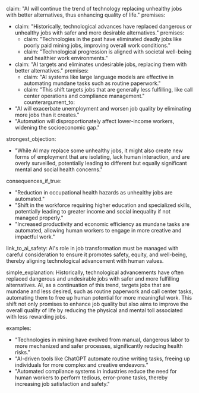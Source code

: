 claim: "AI will continue the trend of technology replacing unhealthy jobs with better alternatives, thus enhancing quality of life."
premises:
  - claim: "Historically, technological advances have replaced dangerous or unhealthy jobs with safer and more desirable alternatives."
    premises:
      - claim: "Technologies in the past have eliminated deadly jobs like poorly paid mining jobs, improving overall work conditions."
      - claim: "Technological progression is aligned with societal well-being and healthier work environments."
  - claim: "AI targets and eliminates undesirable jobs, replacing them with better alternatives."
    premises:
      - claim: "AI systems like large language models are effective in automating mundane tasks such as routine paperwork."
      - claim: "This shift targets jobs that are generally less fulfilling, like call center operations and compliance management."
counterargument_to:
  - "AI will exacerbate unemployment and worsen job quality by eliminating more jobs than it creates."
  - "Automation will disproportionately affect lower-income workers, widening the socioeconomic gap."

strongest_objection:
  - "While AI may replace some unhealthy jobs, it might also create new forms of employment that are isolating, lack human interaction, and are overly surveilled, potentially leading to different but equally significant mental and social health concerns."

consequences_if_true:
  - "Reduction in occupational health hazards as unhealthy jobs are automated."
  - "Shift in the workforce requiring higher education and specialized skills, potentially leading to greater income and social inequality if not managed properly."
  - "Increased productivity and economic efficiency as mundane tasks are automated, allowing human workers to engage in more creative and impactful work."

link_to_ai_safety:
  AI's role in job transformation must be managed with careful consideration to ensure it promotes safety, equity, and well-being, thereby aligning technological advancement with human values.

simple_explanation:
  Historically, technological advancements have often replaced dangerous and undesirable jobs with safer and more fulfilling alternatives. AI, as a continuation of this trend, targets jobs that are mundane and less desired, such as routine paperwork and call center tasks, automating them to free up human potential for more meaningful work. This shift not only promises to enhance job quality but also aims to improve the overall quality of life by reducing the physical and mental toll associated with less rewarding jobs.

examples:
  - "Technologies in mining have evolved from manual, dangerous labor to more mechanized and safer processes, significantly reducing health risks."
  - "AI-driven tools like ChatGPT automate routine writing tasks, freeing up individuals for more complex and creative endeavors."
  - "Automated compliance systems in industries reduce the need for human workers to perform tedious, error-prone tasks, thereby increasing job satisfaction and safety."
